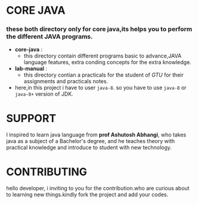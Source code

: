 # CORE JAVA
### these both directory only for core java,its helps you to perform the different JAVA programs.

 - **core-java** :
    - this directory contain different programs basic to advance,JAVA language features, extra conding concepts for the extra knowledge.
 - **lab-manual** :
    - this directory contian a practicals for the student of _GTU_ for their assignments and practicals notes.
 - here,in this project i have to user `java-8`. so you have to use `java-8` or `java-8+` version of JDK.

# SUPPORT
I inspired to learn java language from **prof Ashutosh Abhangi**, who takes java as a subject of a Bachelor's degree, and he teaches theory with practical knowledge and introduce to student with new technology.

# CONTRIBUTING
hello developer, i inviting to you for the contribution.who are curious about to learning new things.kindly fork the project and add your codes.

